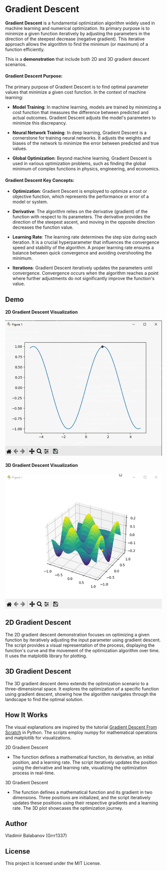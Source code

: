 # Gradient Descent

**Gradient Descent** is a fundamental optimization algorithm widely used in machine learning and numerical optimization. Its primary purpose is to minimize a given function iteratively by adjusting the parameters in the direction of the steepest decrease (negative gradient). This iterative approach allows the algorithm to find the minimum (or maximum) of a function efficiently.


This is a **demonstration** that include both 2D and 3D gradient descent scenarios.

#### Gradient Descent Purpose:
The primary purpose of Gradient Descent is to find optimal parameter values that minimize a given cost function. In the context of machine learning:

- **Model Training**: In machine learning, models are trained by minimizing a cost function that measures the difference between predicted and actual outcomes. Gradient Descent adjusts the model's parameters to minimize this discrepancy.

- **Neural Network Training**: In deep learning, Gradient Descent is a cornerstone for training neural networks. It adjusts the weights and biases of the network to minimize the error between predicted and true values.

- **Global Optimization**: Beyond machine learning, Gradient Descent is used in various optimization problems, such as finding the global minimum of complex functions in physics, engineering, and economics.

#### Gradient Descent Key Concepts:
- **Optimization**: Gradient Descent is employed to optimize a cost or objective function, which represents the performance or error of a model or system.

- **Derivative**: The algorithm relies on the derivative (gradient) of the function with respect to its parameters. The derivative provides the direction of the steepest ascent, and moving in the opposite direction decreases the function value.

- **Learning Rate**: The learning rate determines the step size during each iteration. It is a crucial hyperparameter that influences the convergence speed and stability of the algorithm. A proper learning rate ensures a balance between quick convergence and avoiding overshooting the minimum.

- **Iterations**: Gradient Descent iteratively updates the parameters until convergence. Convergence occurs when the algorithm reaches a point where further adjustments do not significantly improve the function's value.

## Demo
#### 2D Gradient Descent Visualization
![2D Gradient Descent](2D%20Gradient%20Descent.gif)

#### 3D Gradient Descent Visualization
![3D Gradient Descent](3D%20Gradient%20Descent.gif)

## 2D Gradient Descent
The 2D gradient descent demonstration focuses on optimizing a given function by iteratively adjusting the input parameter using gradient descent. The script provides a visual representation of the process, displaying the function's curve and the movement of the optimization algorithm over time.
It uses the matplotlib library for plotting.

## 3D Gradient Descent
The 3D gradient descent demo extends the optimization scenario to a three-dimensional space. It explores the optimization of a specific function using gradient descent, showing how the algorithm navigates through the landscape to find the optimal solution.
 
## How It Works
The visual explanations are inspired by the tutorial [Gradient Descent From Scratch](https://www.youtube.com/watch?v=gsfbWn4Gy5Q) in Python. The scripts employ numpy for mathematical operations and matplotlib for visualizations.

2D Gradient Descent
- The function defines a mathematical function, its derivative, an initial position, and a learning rate. The script iteratively updates the position using the derivative and learning rate, visualizing the optimization process in real-time.

3D Gradient Descent
- The function defines a mathematical function and its gradient in two dimensions. Three positions are initialized, and the script iteratively updates these positions using their respective gradients and a learning rate. The 3D plot showcases the optimization journey.


## Author
Vladimir Balabanov (Grrr1337)

## License
This project is licensed under the MIT License.

